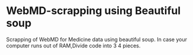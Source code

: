 # WebMD-scrapping using Beautiful soup
Scrapping of WebMD for Medicine data using beautiful soup. 
In case your computer runs out of RAM,Divide code into 3 4 pieces.
